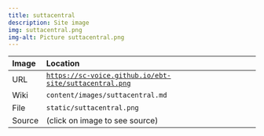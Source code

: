 ```yaml
---
title: suttacentral
description: Site image
img: suttacentral.png
img-alt: Picture suttacentral.png
---
```


  | Image | Location |
  | :----- | :----- |
  | URL | <code><a href="https://sc-voice.github.io/ebt-site/suttacentral.png" target="_blank">https://sc-voice.github.io/ebt-site/suttacentral.png</a></code> |
  | Wiki | <code>content/images/suttacentral.md</code> |
  | File | <code>static/suttacentral.png</code> |
  | Source | (click on image to see source) |


